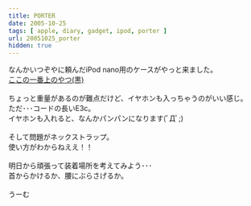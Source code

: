 ```yaml
---
title: PORTER
date: 2005-10-25
tags: [ apple, diary, gadget, ipod, porter ]
url: 20051025_porter
hidden: true
---
```

なんかいつぞやに頼んだiPod nano用のケースがやっと来ました。<br />
<a href="http://www.digital-dime.com/special/041202/ipod/go.html">ここの一番上のやつ(黒)</a><br />
<br />
ちょっと重量があるのが難点だけど、イヤホンも入っちゃうのがいい感じ。<br />
ただ･･･コードの長いE3c。<br />
イヤホンも入れると、なんかパンパンになります(ﾟДﾟ;)<br />
<br />
そして問題がネックストラップ。<br />
使い方がわからねええ！！<br />
<br />
明日から頑張って装着場所を考えてみよう･･･<br />
首からかけるか、腰にぶらさげるか。<br />
<br />
うーむ
